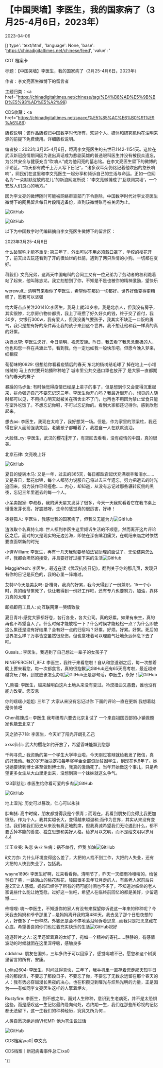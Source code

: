 # 【中国哭墙】李医生，我的国家病了（3月25-4月6日，2023年）

2023-04-06

[{'type': 'text/html', 'language': None, 'base': 'https://chinadigitaltimes.net/chinese/feed', 'value': '

CDT 档案卡

标题：【中国哭墙】李医生，我的国家病了（3月25-4月6日，2023年）

作者：李文亮医生微博下的留言者

主题归类：<a href="https://chinadigitaltimes.net/chinese/tag/%E4%B8%AD%E5%9B%BD%E5%93%AD%E5%A2%99)

CDS收藏：<a href="https://chinadigitaltimes.net/space/%E5%85%AC%E6%B0%91%E9%A6%86)

版权说明：该作品版权归中国数字时代所有，欢迎个人、媒体和研究机构在注明来源的前提下免费使用。详细版权说明。





编者按：2023年3月25-4月6日，距离李文亮医生的去世已1142-1154天。这位在武汉新冠疫情期间因为说出真话成为悲剧英雄的普通眼科医生并没有被民众遗忘，为公共安全与健康充当“吹哨人”成为他闪亮的墓志铭。在李文亮医生留下的微博的评论区，“每天都有成千上万人写下日记”，“诸多双耳朵仍铭记着他吹出的悠长哨响”，网民们在这里和李文亮医生一起分享和倾诉自己的生活与命运。正如一位网名为“一朵默默绽放的花儿”的新浪网友所说：“李文亮微博成了‘互联网哭墙’，一个安放人们良心的地方。”

因为李文亮的微博随时可能被网络审查部门下令删除，中国数字时代对李文亮医生微博下的网民留言每日片段精选备份，直到该微博账号被关闭为止。

![GitHub](https://chinadigitaltimes.net/chinese/files/2020/03/Screenshot-2020-03-13-10.48.21.png)

![GitHub](https://chinadigitaltimes.net/chinese/files/2020/03/Screenshot-2020-03-15-11.01.33.png)

以下为中国数字时代编辑摘自李文亮医生微博下的留言区：

2023年3月25-4月6日

什么破昵称才能不重复: 第三年了，外出可以不用必须戴口罩了，学校的樱花开了，前天出去玩还看到了开的很灿烂的杜鹃，遇到了两只热情的小狗。一切都在变好。

蒋毅们: 文亮兄弟，这两天中国电科的合同工又有一位兄弟为了劳动者的权利跪着站了起来，他叫陈志龙。我立刻想到了你，不知是不是也被你的精神激励，望快乐

werewulf_: 清明节来看你了李医生，希望你在那边一切都好。世界好像变得更糟糕了，愿我可以坚强

给大哥点点关注201410:李医生，我马上就30岁啦，我是北京人，但我没有房子，其实很惨，北京房价物价都贵，我上了班攒了好久好久的钱，终于交了首付，我30岁，欠银行300w，我有爱人，但我没勇气要孩子，我其实不缺乏一口饭的勇气，我只是想有好的条件再让我的孩子来到这个世界，我不想让他和我一样真的真的好累。

执盏北望: 李医生您好，今日清明，祝您安康。昨日，我去看了我思念至极的人，他也和您一样在共渡此节，看到我，他一定也如我一般快乐吧。但愿今晚入梦来，细相叙

葡萄味的0929: 很想给你看看疫情后的春天     东北的杨树结毛球了     掉在地上一小堆绒绒的       马上农村要开始播种种地了      城市里公共交通口罩也放开了      是大家一直都期待的春天的样子

暴躁的马步鱼: 有时候觉得疫情已经是上辈子的事了，但是想到你又会变得沉重起来，拼命强迫自己不要忘记这三年。李医生你开心吗？我最近很开心，想见的人随时都可以见，不用担心明天就被关在宿舍出不了门，也再也不用因为禁止堂食只能在室外吃饭了。不想忘记你呀，不可以忘记你的。看到大家都还记得你，感到欣慰起来。

想去ao: 李医生，我现在太难了，我好想哭一场。但是，作为家里的顶梁柱，我还得在家人面前强装笑脸。老婆孩子都睡着了，我独自一人在默默流泪。

大脸怪_cy: 李医生，武汉的樱花🌸开了，有空回去看看，没有疫情的中国，真的很美。

北京石律: 文亮晚上好

![GitHub](https://chinadigitaltimes.net/chinese/files/2023/03/image-1680299943099.png)

夏日的旋转木马: 又是一年，过去的365天，每日都跌宕起伏充满艰辛和泪水……  又是春日，繁花似锦，每个人都努力说服自己将过去三年遗忘，努力把逝去的时光追回来，努力装作已经痊愈……  内心，却知道，从没有忘记过那些辗转反侧的黑夜，忘记三年里逝去的每一个人。

小呆卖报家: 李叔叔，我的满天星又发芽了很多，今天一天我就看着它在我书桌上慢慢发芽长高，好震撼呀，生命的感觉真的很厉害，好棒！

夜巷孤人: 李医生，我感觉我的国家病了，但我又无能为力![GitHub](https://chinadigitaltimes.net/chinese/files/2023/04/post-694437-642e909029bbc.png)

渣浪取个名真特么难: 世人都到李医生这里倾诉生活的不顺意，然而离开这片评论区之后，面对的又是现实的无边苦海，即使在深夜噙泪痛哭，在朝阳来临之时依然要直面崭新的时光

小译William: 李医生，再有十几天我就要参加法官助理的面试了，无论结果怎么样，我都会坦然的接受，并且要好好过接下来的生活![GitHub](https://chinadigitaltimes.net/chinese/files/2023/04/post-694437-642e90902ffc5.png)

MaggieYeoh: 李医生，最近在读《武汉抗疫日记》，翻到关于你的那几页，发现只有你的日记是灰色的，我的心里一阵难过。

艾特l7今天是美女吗: 卧槽哥，我真的好累，我今天得到了一份兼职，15一个小时，真的给爷累死了，快让我得到一份好工作吧，还有专八也要努力，加油，靠体力真的太难了

即插即用工具人: 向互联网第一哭墙致敬

夏目青叶:感觉大家都好卷，各行各业，各大公司。真的好累。如果有来生，真的再也不希望当人了。什么时候才能放松一下？什么时候才能轻松一点？为什么即使这么累还是没有好结果？会有好一点的归宿吗？好累。好烦。好累。好累。死后的世界怎么样？万事皆空虽然很悲伤，但也意味着可以理直气壮地永远休息下去了吧。

Gusais_: 李医生，我遇到了自己想过一辈子的女孩子了

NINEPERCENT_BFJ: 李医生，我终于来看您啦！自从和您道别之后，每一次想着晚上要来看您，每一次都食言，真的很抱歉![GitHub](https://chinadigitaltimes.net/chinese/files/2023/04/post-694437-642e9090360a8.png)还有65天高考啦，最近越来越贪玩了呀，到底应该怎么办呢![GitHub](https://chinadigitaltimes.net/chinese/files/2023/04/post-694437-642e90903c084.png)还是那句话，李医生，永好！![GitHub](https://chinadigitaltimes.net/chinese/files/2023/04/post-694437-642e909042258.png)

Y_熊猫: 李医生，越来越明白这片土地从来没有变过。冷漠扭曲又愚蠢，谁也没有能力改变。您安息

你的瑶瑶小姐姐: 三年了 大家从来没有忘记过你 下面的评论一直在更新 我想着就是价值吧

Chen陈陳成-: 李医生 我考研周六要去北京复试了 一个来自祖国西部的小镇做题家也能去北京了

天之骄子718: 李医生，今天听了阳光开朗孔乙己

xxss仙仙: 武大的樱花如约开放了，希望香味能飘到您那

千屿寻荒_: 我资助的第一个学生大学毕业啦，今天刚过答辩就给我发了微信，真的好激动。我20岁开始决定把每年奖学金全部资助贫困学生，到现在也6年了。她说她要读到博士甚至做到博士后，我真的激动死了。当年开始做这个事儿，只是希望更多女生从大山里走出来，没想到第一个妹妹就这么争气。

123郭怼怼: 李医生给你看可爱的多肉![GitHub](https://chinadigitaltimes.net/chinese/files/2023/04/post-694437-642e9090480c9.png)

![GitHub](https://chinadigitaltimes.net/chinese/files/2023/04/image-1680468181782.png)

地上湿光: 历史可以篡改，仁心可以永驻

胖蜘猪: 高中时候，朋友都觉得我是个愤青；而现在，我看到朋友们变得比我更加愤怒。作为个人，我其实越长大，变得越来越温和;而作为世界，其实从来没有变过。我们和我们历史从来没有真正地割席，但我真诚希望我们无论遇到什么，都不要丢掉本能的善意、独立思想和美好人格。给岁月以文明，而不是给文明以岁月4.4

江王业美: 失恋 失业 生病：祸不单行，但我 加油![GitHub](https://chinadigitaltimes.net/chinese/files/2023/04/post-694437-642e90904dd55.png)

ii文刀亦: 为什么环境变得这么差了，大把的人找不到工作，大把的人失业，还有大把的人快到失业了，包括我。

wayne1896: 李医生好啊，过来看看你。清明节了，昨天一天细雨冷嗖嗖的，给爸爸扫了墓，一路满山的桃花梨花，陵园很多去年12月走的人，有些老人家前后只差2天让人感慨。妈妈已经停了所有的药可能时间也不多了，不知道对临终的老人家说些什么能让她宽慰。过好这一生吧，希望人在临终前回忆的都是美好，少留遗憾……

佈哩哩: 嗨～李医生，不知道你的家人有没有来探望你诉说这一年来的种种呢？今天我去妈妈和爷爷那里了…是妈妈离开我的第480天，我去见了那个日思夜想的人，好像多了一份释然，外婆还是会不停地落泪倾诉着思念…而我只是把思念藏在心底。希望善良的你们也过着充实快乐的生活![GitHub](https://chinadigitaltimes.net/chinese/files/2023/04/post-694437-642e909042258.png)祝好

追逐碎片之人: 这里还留着真的太好了，宛如一个精神的寄托……静静的，有感情波动的时候就团在这里深呼吸，感触良多

cddolma: 朋友在国外，三年多终于可以回家了，感觉唏嘘不已。愿您和这个树洞里留言的所有，安康。

Lolita2604: 李医生，时间过得真快，三年了，我手机里一直存着您走那天知乎日报的那段话，不要忘了那段日子，不要忘了你，不要忘了无数永远留在那个春天的人：我有势必穿越漫长黑夜的决心，也在积攒见到曙光与炽热光明的力量，正是因为——有如同李文亮医生这样的人擎着炬火。

Rustyfire: 李医生，到不惑之年，面对人生种种，意识到生老病死，并不是太恐惧这些。而是感叹这一生记忆最终隐向何处，若终期一生，我们连那些所珍视的记忆都无法留下，这一生我们的种种经历，究竟又所为何…

人类自愿灭绝运动VHEMT: 他为苍生说过话



![GitHub](https://chinadigitaltimes.net/chinese/files/2020/03/37-150x150.jpg)

CDS档案\xa0| 李文亮

CDS档案｜新冠病毒事件总汇\xa0

'}]